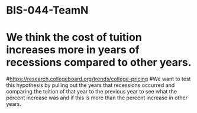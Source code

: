 # BIS-044-TeamN
# We think the cost of tuition increases more in years of recessions compared to other years.
#https://research.collegeboard.org/trends/college-pricing
#We want to test this hypothesis by pulling out the years that recessions occurred and comparing the tuition of that year to the previous year to see what the percent increase was and if this is more than the percent increase in other years. 



